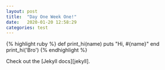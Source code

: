 ```yaml
---
layout: post
title:  "Day One Week One!"
date:   2020-01-20 12:58:29
categories: test
---
```


{% highlight ruby %}
def print_hi(name)
  puts "Hi, #{name}"
end
print_hi('Bro')
{% endhighlight %}

Check out the [Jekyll docs][jekyll].
